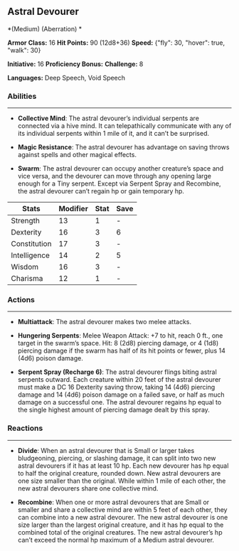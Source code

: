 ## Astral Devourer
*(Medium) (Aberration) *

**Armor Class:** 16
**Hit Points:** 90 (12d8+36)
**Speed:** {"fly": 30, "hover": true, "walk": 30}

**Initiative:** 16
**Proficiency Bonus:**
**Challenge:** 8

**Languages:** Deep Speech, Void Speech

### Abilities
 --- 
- **Collective Mind**: The astral devourer’s individual serpents are connected via a hive mind. It can telepathically communicate with any of its individual serpents within 1 mile of it, and it can’t be surprised.

- **Magic Resistance**: The astral devourer has advantage on saving throws against spells and other magical effects.

- **Swarm**: The astral devourer can occupy another creature’s space and vice versa, and the devourer can move through any opening large enough for a Tiny serpent. Except via Serpent Spray and Recombine, the astral devourer can’t regain hp or gain temporary hp.



| Stats | Modifier | Stat | Save
| ---- | ---- | ---- | ---- |
| Strength | 13 | 1 | - |
| Dexterity | 16 | 3 | 6 |
| Constitution | 17 | 3 | - |
| Intelligence | 14 | 2 | 5 |
| Wisdom | 16 | 3 | - |
| Charisma | 12 | 1 | - |

### Actions
 --- 
- **Multiattack**: The astral devourer makes two melee attacks.

- **Hungering Serpents**: Melee Weapon Attack: +7 to hit, reach 0 ft., one target in the swarm’s space. Hit: 8 (2d8) piercing damage, or 4 (1d8) piercing damage if the swarm has half of its hit points or fewer, plus 14 (4d6) poison damage.

- **Serpent Spray (Recharge 6)**: The astral devourer flings biting astral serpents outward. Each creature within 20 feet of the astral devourer must make a DC 16 Dexterity saving throw, taking 14 (4d6) piercing damage and 14 (4d6) poison damage on a failed save, or half as much damage on a successful one. The astral devourer regains hp equal to the single highest amount of piercing damage dealt by this spray.

### Reactions
 --- 
- **Divide**: When an astral devourer that is Small or larger takes bludgeoning, piercing, or slashing damage, it can split into two new astral devourers if it has at least 10 hp. Each new devourer has hp equal to half the original creature, rounded down. New astral devourers are one size smaller than the original. While within 1 mile of each other, the new astral devourers share one collective mind.

- **Recombine**: When one or more astral devourers that are Small or smaller and share a collective mind are within 5 feet of each other, they can combine into a new astral devourer. The new astral devourer is one size larger than the largest original creature, and it has hp equal to the combined total of the original creatures. The new astral devourer’s hp can’t exceed the normal hp maximum of a Medium astral devourer.

